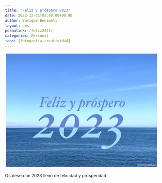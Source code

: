 ```yaml
---
title: "Feliz y próspero 2023"
date: 2022-12-31T08:00:00+00:00
author: Enrique Benimeli
layout: post
permalink: /feliz2023/
categories: Personal
tags: [fotografía,creatividad]
---
```


![image](assets/images/posts/2022/12/feliz_2023_ebenimeli.jpg)

Os deseo un 2023 lleno de felicidad y prosperidad.
